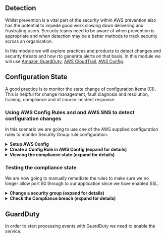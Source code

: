 ## Detection

Whilst prevention is a vital part of the security within AWS prevention also has the potential to impede good work slowing down delivering and frustrating users. Security teams need to be aware of when prevention is appropriate and when detection may be a better methods to track security across an organisation.

In this module we will explore practices and products to detect changes and security threats and how rto generate alerts on that basis. In this module we will use [Amazon GuardDuty](https://aws.amazon.com/guardduty/), [AWS CloudTrail](https://aws.amazon.com/cloudtrail/), [AWS Config](https://aws.amazon.com/config/).

## Configuration State

A good practice is to monitor the state change of configuration items (CI). This is helpful for change management, fault diagnosis and resolution, training, compliance and of course incident response.

### Using AWS Config Rules and and AWS SNS to detect configuration changes

In this scenario we are going to use one of the AWS supplied configuration rules to monitor Security Group rule configuration.

<details>
<summary><strong>Setup AWS Config</strong></summary><p>

1. In the AWS Console open the Config service, ensuring that you have selected a region where the items you wish to monitor are present

1. Press **Get started**
    ![get started](https://github.com/charliejllewellyn/aws-security-workshop/blob/master/images/detection/config-get-started.png)

1. The defaults are useful here but we shall add in monitoring of Identity and Access Management resources (IAM)

1. Under **Resource types to record** check the tick box beside **Include global resources (e.g. AWS IAM resource)**
    ![config settings](https://github.com/charliejllewellyn/aws-security-workshop/blob/master/images/detection/config-settings.png)

1. We shall let Config create the Amazon S3 bucket for us but we shall add in Amazon SNS notification of changes

1. Check the tick box beside **Stream configuration changes and notifications to an Amazon SNS topic.**

1. Let Config create the topic and choose a name which matches the naming policy for your organisation

    ![config topic](https://github.com/charliejllewellyn/aws-security-workshop/blob/master/images/detection/config-topic.png)

1. Let Config create a role for you. Choose a name which matches the naming policy for your organisation

    ![config role](https://github.com/charliejllewellyn/aws-security-workshop/blob/master/images/detection/config-role.png)

1. Press **Next**

1. We will not choose any default rules to apply yet, so press **Next**

1. On the **Review** screen check that you are satisfied and press **Confirm** if so. If not, press **Previous** to go back a screen and make changes to your satisfaction.
    ![config confirm](https://github.com/charliejllewellyn/aws-security-workshop/blob/master/images/detection/config-confirm.png)

1. After a short period of time, Config will be setup and you will be brought to the dashboard
    ![config dashboard](https://github.com/charliejllewellyn/aws-security-workshop/blob/master/images/detection/config-dash.png)

</p></details>

<details>
<summary><strong>Create a Config Rule in AWS Config (expand for details)</strong></summary><p>

1. In the AWS Console open the Config service, ensuring that you have selected a region where the items you wish to monitor are present

1. Select **Rules** from the left hand menu

1. Press the **Add rule** button ![add rule](https://github.com/charliejllewellyn/aws-security-workshop/blob/master/images/detection/add-rule.png)

1. Type **security group** in the search field and click the **restricted-common-ports** boxout which appears
    ![restrict ports](https://github.com/charliejllewellyn/aws-security-workshop/blob/master/images/detection/restricted-common-ports.png)

1. Update the **Name** to identify it as part of the workshop, **security-workshop-restricted-common-ports**
    ![name rule](https://github.com/charliejllewellyn/aws-security-workshop/blob/master/images/detection/rule-name.png)

1. We shall leave the Trigger section as it is in this case. For creating custom rules where a smaller sub-section of a particular resource should be monitored, or where a periodic check is desired then these [options should be revisited].(https://docs.aws.amazon.com/config/latest/developerguide/evaluate-config_develop-rules.html)
AWS have [a repository of custom rules here].(https://github.com/awslabs/aws-config-rules)

1. Under **Scope of changes**, select **Tags** and enter **ProjectName** as the **Tag Key** and **Securityworkshop** as the **Tag Value**. This will restrict the rule to only run against the resources we have created in the workshop.
    ![trigger config](https://github.com/charliejllewellyn/aws-security-workshop/blob/master/images/detection/rule-trigger-config.png)

1. Under **Rule parameters** we want to change **blockedPort3** from 3389 to **80**. The Rule parameters in this case are the TCP ports which should not be permitted. If these rules are added to a security group then the resource will be in breach of compliance.
    ![ports to avoid](https://github.com/charliejllewellyn/aws-security-workshop/blob/master/images/detection/rule-port-config.png)

1. Click **Save**.

</p></details>

<details>
<summary><strong>Viewing the compliance state (expand for details)</strong></summary><p>

You will now see the Rules section once more, with the rule you have just created added in and showing a Compliance state of **Evaluating...**.

Evaluation will take a couple of minutes and the UI will update to reflect the new state of **Noncompliant**. You can click the **Refresh** icon if you do not see the page update.

To see the state of the Security Groups which are being monitored for compliance, click the rule name. In our example here that is **security-workshop-restricted-common-ports**.

![Noncompliant rule](https://github.com/charliejllewellyn/aws-security-workshop/blob/master/images/detection/Config_non-compliant.png)

</p></details>

### Testing the compliance state

We are now going to manually remediate the rules to make sure we no longer allow port 80 through to our application since we have enabled SSL.

<details>
<summary><strong>Change a security group (expand for details)</strong></summary><p>

1. In the AWS Console open the EC2 service and select **Security Groups** from the left hand menu

1. Place a check next to the **Group ID** for the **securityImmersionDay-loadBalancer**, for example
    ![sg list](https://github.com/charliejllewellyn/aws-security-workshop/blob/master/images/detection/Config_sg_amend.png)

1. Click **Inbound** in the ribbon below

1. Click **Edit** then click **Add Rule**

1. Delete the **HTTP** rule by clicking the cross to the right and save the config.
![security group rule](https://github.com/charliejllewellyn/aws-security-workshop/blob/master/images/detection/security-group-rule.png)

1. Click **Save**

</details>
<details>
<summary><strong>Check the Compliance breach (expand for details)</strong></summary>

1. In the AWS Console open the Config Service

1. After a short period of time the Compliance state of the **security-workshop-restricted-common-ports** rule will change to **compliant resource(s)**
    ![sg rule list](https://github.com/charliejllewellyn/aws-security-workshop/blob/master/images/detection/compliant-rule-list.png)

1. Click on the **security-workshop-restricted-common-ports** rule name

1. In the **Resources Evaluated** section, click on the Security Group ID in the **Config Timeline** column for the **NonCompliant** resource
    ![sg rule shortlist](https://github.com/charliejllewellyn/aws-security-workshop/blob/master/images/detection/non-compliant-rule-shortlist.png)

1. Notice the timeline which shows the changes made to the Security Group
    ![sg timeline](https://github.com/charliejllewellyn/aws-security-workshop/blob/master/images/detection/sg-rule-timeline.png)

1. Click on the **Change** link below the most recent change and note that it reflects the change we made earlier
    ![sg change](https://github.com/charliejllewellyn/aws-security-workshop/blob/master/images/detection/sg-rule-change.png)

</details>
 
## GuardDuty

In order to start processing events with GuardDuty we need to enable the service.

